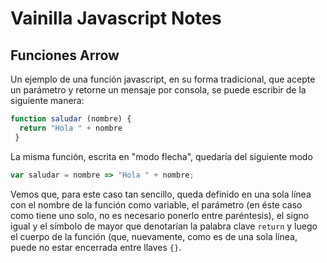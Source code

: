 # Vainilla Javascript Notes

## Funciones Arrow

Un ejemplo de una función javascript, en su forma tradicional, que acepte un parámetro y retorne un mensaje por consola, se puede escribir de la siguiente manera:

```js
function saludar (nombre) {
  return "Hola " + nombre
 }
```

La misma función, escrita en "modo flecha", quedaría del siguiente modo

```js
var saludar = nombre => "Hola " + nombre;
```

Vemos que, para este caso tan sencillo, queda definido en una sola línea con el nombre de la función como variable, el parámetro (en éste caso como tiene uno solo, no es necesario ponerlo entre paréntesis), el signo igual y el símbolo de mayor que denotarían la palabra clave `return` y luego el cuerpo de la función (que, nuevamente, como es de una sola línea, puede no estar encerrada entre llaves `{}`.
